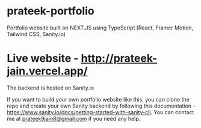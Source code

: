 # prateek-portfolio
Portfolio website built on NEXT.JS using TypeScript (React, Framer Motion, Tailwind CSS, Sanity.io)

# Live website - http://prateek-jain.vercel.app/

The backend is hosted on Sanity.io 

If you want to build your own portfolio website like this, you can clone the repo and create your own Sanity backend by following this documentation - https://www.sanity.io/docs/getting-started-with-sanity-cli. You can contact me at prateek9jain8@gmail.com if you need any help.
